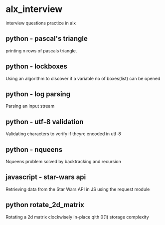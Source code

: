 # alx_interview
interview questions practice in alx

## python - pascal's triangle
printing n rows of pascals triangle.

## python - lockboxes
Using an algorithm.to discover if a variable no of boxes(list) can be opened

## python - log parsing
Parsing an input stream

## python - utf-8 validation
Validating characters to verify if theyre encoded in utf-8


## python - nqueens
Nqueens problem solved by backtracking and recursion


## javascript - star-wars api
Retrieving data from the Star Wars API in JS using the request module

## python  rotate_2d_matrix
Rotating a 2d matrix clockwisely in-place qith 0(1) storage complexity
